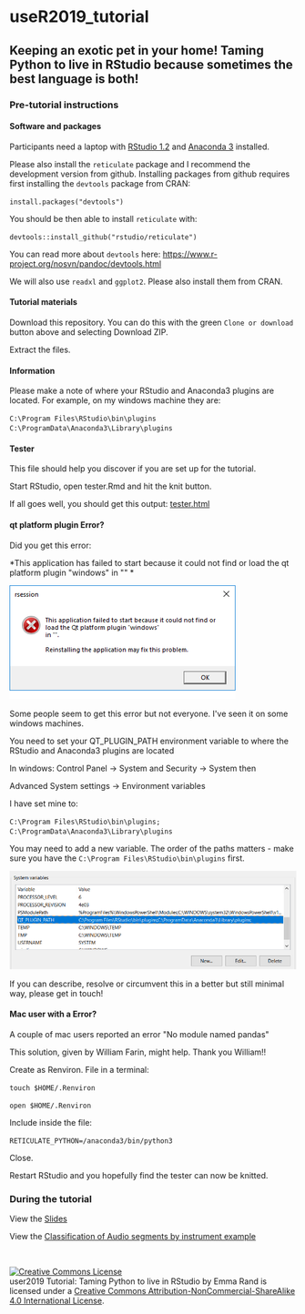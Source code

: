 # useR2019_tutorial

## Keeping an exotic pet in your home! Taming Python to live in RStudio because sometimes the best language is both!

### Pre-tutorial instructions

#### Software and packages

Participants need a laptop with [RStudio 1.2](https://www.rstudio.com/products/rstudio/) and [Anaconda 3](https://www.anaconda.com/distribution/) installed. 

Please also install the `reticulate` package and I recommend the development version from github. Installing packages from github requires first installing the `devtools` package from CRAN:

`install.packages("devtools")`

You should be then able to install `reticulate` with:

`devtools::install_github("rstudio/reticulate")`

You can read more about `devtools` here: https://www.r-project.org/nosvn/pandoc/devtools.html

We will also use `readxl` and `ggplot2`. Please also install them from CRAN.


#### Tutorial materials
Download this repository. You can do this with the green `Clone or download` button above and selecting Download ZIP.

Extract the files.

#### Information
Please make a note of where your RStudio and Anaconda3 plugins are located. For example, on my windows machine they are:

`C:\Program Files\RStudio\bin\plugins`  
`C:\ProgramData\Anaconda3\Library\plugins`

#### Tester
This file should help you discover if you are set up for the tutorial.

Start RStudio, open tester.Rmd and hit the knit button. 

If all goes well, you should get this output: [tester.html](https://3mmarand.github.io/useR2019_tutorial/tester.html)

#### qt platform plugin Error?

Did you get this error: 

*This application has failed to start because it could not find or load the qt platform plugin "windows" in "" *


![](pics/QT_error.png)

Some people seem to get this error but not everyone. I've seen it on some windows machines.

You need to set your QT_PLUGIN_PATH environment variable to where the RStudio and Anaconda3 plugins are located 

In windows: Control Panel -> System and Security -> System then

Advanced System settings -> Environment variables

I have set mine to:

`C:\Program Files\RStudio\bin\plugins; C:\ProgramData\Anaconda3\Library\plugins`

You may need to add a new variable. The order of the paths matters - make sure you have the `C:\Program Files\RStudio\bin\plugins` first.

![ QT_PLUGIN_PATH environment variable in Advanced System settings](pics/env_variables.png)

If you can describe, resolve or circumvent this in a better but still minimal way, please get in touch!

#### Mac user with a Error?
A couple of mac users reported an error "No module named pandas"

This solution, given by William Farin, might help. Thank you William!!

Create as Renviron. File in a terminal:

`touch $HOME/.Renviron`

`open $HOME/.Renviron`

Include inside the file:  

`RETICULATE_PYTHON=/anaconda3/bin/python3`

Close.

Restart RStudio and you hopefully find the tester can now be knitted.


### During the tutorial

View the [Slides](https://3mmarand.github.io/useR2019_tutorial/#1)

View the [Classification of Audio segments by instrument example](https://3mmarand.github.io/useR2019_tutorial/music_ml/Classifiying_music.html)

<br>

<a rel="license" href="http://creativecommons.org/licenses/by-nc-sa/4.0/"><img alt="Creative Commons License" style="border-width:0" src="https://i.creativecommons.org/l/by-nc-sa/4.0/88x31.png" /></a><br /><span xmlns:dct="http://purl.org/dc/terms/" property="dct:title">user2019 Tutorial: Taming Python to live in RStudio</span> by <span xmlns:cc="http://creativecommons.org/ns#" property="cc:attributionName">Emma Rand</span> is licensed under a <a rel="license" href="http://creativecommons.org/licenses/by-nc-sa/4.0/">Creative Commons Attribution-NonCommercial-ShareAlike 4.0 International License</a>.


